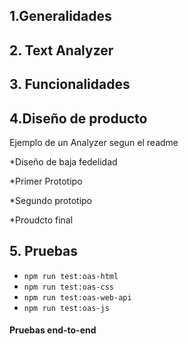 ## 1.Generalidades 


## 2. Text Analyzer

## 3. Funcionalidades 


## 4.Diseño de producto 

Ejemplo de un Analyzer segun el readme 



*Diseño de baja fedelidad 

*Primer Prototipo 

*Segundo prototipo

*Proudcto final 

## 5. Pruebas 



* `npm run test:oas-html`
* `npm run test:oas-css`
* `npm run test:oas-web-api`
* `npm run test:oas-js`

#### Pruebas end-to-end

